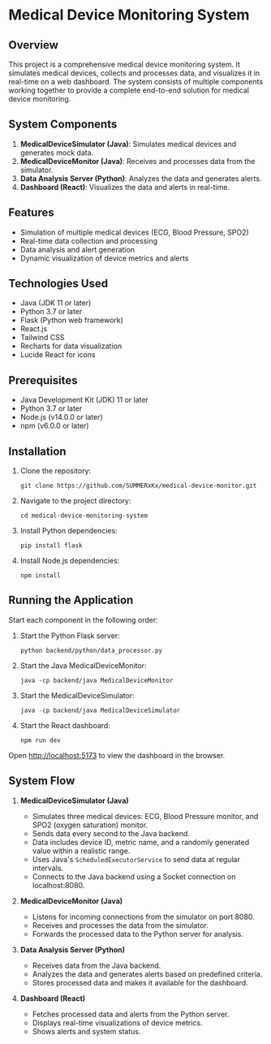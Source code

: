 # Medical Device Monitoring System

## Overview

This project is a comprehensive medical device monitoring system. It simulates medical devices, collects and processes data, and visualizes it in real-time on a web dashboard. The system consists of multiple components working together to provide a complete end-to-end solution for medical device monitoring.

## System Components

1. **MedicalDeviceSimulator (Java)**: Simulates medical devices and generates mock data.
2. **MedicalDeviceMonitor (Java)**: Receives and processes data from the simulator.
3. **Data Analysis Server (Python)**: Analyzes the data and generates alerts.
4. **Dashboard (React)**: Visualizes the data and alerts in real-time.

## Features

- Simulation of multiple medical devices (ECG, Blood Pressure, SPO2)
- Real-time data collection and processing
- Data analysis and alert generation
- Dynamic visualization of device metrics and alerts

## Technologies Used

- Java (JDK 11 or later)
- Python 3.7 or later
- Flask (Python web framework)
- React.js
- Tailwind CSS
- Recharts for data visualization
- Lucide React for icons

## Prerequisites

- Java Development Kit (JDK) 11 or later
- Python 3.7 or later
- Node.js (v14.0.0 or later)
- npm (v6.0.0 or later)

## Installation

1. Clone the repository:
   ```
   git clone https://github.com/SUMMERxKx/medical-device-monitor.git
   ```

2. Navigate to the project directory:
   ```
   cd medical-device-monitoring-system
   ```

3. Install Python dependencies:
   ```
   pip install flask
   ```

4. Install Node.js dependencies:
   ```
   npm install
   ```

## Running the Application

Start each component in the following order:

1. Start the Python Flask server:
   ```
   python backend/python/data_processor.py
   ```

2. Start the Java MedicalDeviceMonitor:
   ```
   java -cp backend/java MedicalDeviceMonitor
   ```

3. Start the MedicalDeviceSimulator:
   ```
   java -cp backend/java MedicalDeviceSimulator
   ```

4. Start the React dashboard:
   ```
   npm run dev
   ```

Open [http://localhost:5173](http://localhost:5173) to view the dashboard in the browser.

## System Flow

1. **MedicalDeviceSimulator (Java)**
   - Simulates three medical devices: ECG, Blood Pressure monitor, and SPO2 (oxygen saturation) monitor.
   - Sends data every second to the Java backend.
   - Data includes device ID, metric name, and a randomly generated value within a realistic range.
   - Uses Java's `ScheduledExecutorService` to send data at regular intervals.
   - Connects to the Java backend using a Socket connection on localhost:8080.

2. **MedicalDeviceMonitor (Java)**
   - Listens for incoming connections from the simulator on port 8080.
   - Receives and processes the data from the simulator.
   - Forwards the processed data to the Python server for analysis.

3. **Data Analysis Server (Python)**
   - Receives data from the Java backend.
   - Analyzes the data and generates alerts based on predefined criteria.
   - Stores processed data and makes it available for the dashboard.

4. **Dashboard (React)**
   - Fetches processed data and alerts from the Python server.
   - Displays real-time visualizations of device metrics.
   - Shows alerts and system status.
